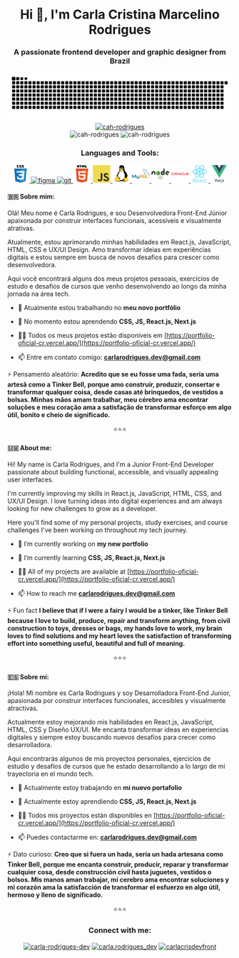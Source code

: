 <h1 align="center">Hi 👋, I'm Carla Cristina Marcelino Rodrigues</h1>
<h3 align="center">A passionate frontend developer and graphic designer from Brazil</h3>

<picture>
  <source media="(prefers-color-scheme: dark)" srcset="https://raw.githubusercontent.com/cah-rodrigues/cah-rodrigues/output/github-contribution-grid-snake-dark.svg">
  <source media="(prefers-color-scheme: light)" srcset="https://raw.githubusercontent.com/cah-rodrigues/cah-rodrigues/output/github-contribution-grid-snake.svg">
  <img alt="github contribution grid snake animation" src="https://raw.githubusercontent.com/cah-rodrigues/cah-rodrigues/output/github-contribution-grid-snake.svg">
</picture>

<div align="center"><a href="https://github.com/ryo-ma/github-profile-trophy"><img src="https://github-profile-trophy.vercel.app/?username=cah-rodrigues" alt="cah-rodrigues" /></a></div>

<div align="center">
<img src="https://github-readme-stats.vercel.app/api?username=cah-rodrigues&show_icons=true&theme=dark&locale=en" alt="cah-rodrigues" />
<img src="https://github-readme-stats.vercel.app/api/top-langs?username=cah-rodrigues&show_icons=true&theme=dark&locale=en&layout=compact" alt="cah-rodrigues" />
</div>

<h3 align="center">Languages and Tools:</h3>
<p align="center"> <a href="https://www.w3schools.com/css/" target="_blank" rel="noreferrer"> <img src="https://raw.githubusercontent.com/devicons/devicon/master/icons/css3/css3-original-wordmark.svg" alt="css3" width="40" height="40"/> </a> <a href="https://www.figma.com/" target="_blank" rel="noreferrer"> <img src="https://www.vectorlogo.zone/logos/figma/figma-icon.svg" alt="figma" width="40" height="40"/> </a> <a href="https://git-scm.com/" target="_blank" rel="noreferrer"> <img src="https://www.vectorlogo.zone/logos/git-scm/git-scm-icon.svg" alt="git" width="40" height="40"/> </a> <a href="https://www.w3.org/html/" target="_blank" rel="noreferrer"> <img src="https://raw.githubusercontent.com/devicons/devicon/master/icons/html5/html5-original-wordmark.svg" alt="html5" width="40" height="40"/> </a> <a href="https://developer.mozilla.org/en-US/docs/Web/JavaScript" target="_blank" rel="noreferrer"> <img src="https://raw.githubusercontent.com/devicons/devicon/master/icons/javascript/javascript-original.svg" alt="javascript" width="40" height="40"/> </a> <a href="https://www.linux.org/" target="_blank" rel="noreferrer"> <img src="https://raw.githubusercontent.com/devicons/devicon/master/icons/linux/linux-original.svg" alt="linux" width="40" height="40"/> </a> <a href="https://www.mysql.com/" target="_blank" rel="noreferrer"> <img src="https://raw.githubusercontent.com/devicons/devicon/master/icons/mysql/mysql-original-wordmark.svg" alt="mysql" width="40" height="40"/> </a> <a href="https://nodejs.org" target="_blank" rel="noreferrer"> <img src="https://raw.githubusercontent.com/devicons/devicon/master/icons/nodejs/nodejs-original-wordmark.svg" alt="nodejs" width="40" height="40"/> </a> <a href="https://www.oracle.com/" target="_blank" rel="noreferrer"> <img src="https://raw.githubusercontent.com/devicons/devicon/master/icons/oracle/oracle-original.svg" alt="oracle" width="40" height="40"/> </a> <a href="https://reactjs.org/" target="_blank" rel="noreferrer"> <img src="https://raw.githubusercontent.com/devicons/devicon/master/icons/react/react-original-wordmark.svg" alt="react" width="40" height="40"/> </a> <a href="https://vuejs.org/" target="_blank" rel="noreferrer"> <img src="https://raw.githubusercontent.com/devicons/devicon/master/icons/vuejs/vuejs-original-wordmark.svg" alt="vuejs" width="40" height="40"/> </a> </p>


<h4>🇧🇷 Sobre mim:</h4>

<p>Olá! Meu nome é Carla Rodrigues, e sou Desenvolvedora Front-End Júnior apaixonada por construir interfaces funcionais, acessíveis e visualmente atrativas.

Atualmente, estou aprimorando minhas habilidades em React.js, JavaScript, HTML, CSS e UX/UI Design. Amo transformar ideias em experiências digitais e estou sempre em busca de novos desafios para crescer como desenvolvedora.

Aqui você encontrará alguns dos meus projetos pessoais, exercícios de estudo e desafios de cursos que venho desenvolvendo ao longo da minha jornada na área tech.</p>

- 🔭 Atualmente estou trabalhando no **meu novo portfólio**

- 🌱 No momento estou aprendendo **CSS, JS, React.js, Next.js**

- 👨‍💻 Todos os meus projetos estão disponíveis em [https://portfolio-oficial-cr.vercel.app/](https://portfolio-oficial-cr.vercel.app/)

- 📫 Entre em contato comigo: **carlarodrigues.dev@gmail.com**

⚡ Pensamento aleatório: **Acredito que se eu fosse uma fada, seria uma artesã como a Tinker Bell, porque amo construir, produzir, consertar e transformar qualquer coisa, desde casas até brinquedos, de vestidos a bolsas. Minhas mãos amam trabalhar, meu cérebro ama encontrar soluções e meu coração ama a satisfação de transformar esforço em algo útil, bonito e cheio de significado.**

<p align="center">⭐⭐⭐</p>

<h4>🇺🇲 About me:</h4>

<p>Hi! My name is Carla Rodrigues, and I'm a Junior Front-End Developer passionate about building functional, accessible, and visually appealing user interfaces.

I'm currently improving my skills in React.js, JavaScript, HTML, CSS, and UX/UI Design. I love turning ideas into digital experiences and am always looking for new challenges to grow as a developer.

Here you'll find some of my personal projects, study exercises, and course challenges I've been working on throughout my tech journey.</p>

- 🔭 I’m currently working on **my new portfolio**

- 🌱 I’m currently learning **CSS, JS, React.js, Next.js**

- 👨‍💻 All of my projects are available at [https://portfolio-oficial-cr.vercel.app/](https://portfolio-oficial-cr.vercel.app/)

- 📫 How to reach me **carlarodrigues.dev@gmail.com**

⚡ Fun fact **I believe that if I were a fairy I would be a tinker, like Tinker Bell because I love to build, produce, repair and transform anything, from civil construction to toys, dresses or bags, my hands love to work, my brain loves to find solutions and my heart loves the satisfaction of transforming effort into something useful, beautiful and full of meaning.**

<p align="center">⭐⭐⭐</p>

<h4>🇪🇸 Sobre mí:</h4>

<p>¡Hola! Mi nombre es Carla Rodrigues y soy Desarrolladora Front-End Junior, apasionada por construir interfaces funcionales, accesibles y visualmente atractivas.

Actualmente estoy mejorando mis habilidades en React.js, JavaScript, HTML, CSS y Diseño UX/UI. Me encanta transformar ideas en experiencias digitales y siempre estoy buscando nuevos desafíos para crecer como desarrolladora.

Aquí encontrarás algunos de mis proyectos personales, ejercicios de estudio y desafíos de cursos que he estado desarrollando a lo largo de mi trayectoria en el mundo tech.</p>

- 🔭 Actualmente estoy trabajando en **mi nuevo portafolio**

- 🌱 Actualmente estoy aprendiendo **CSS, JS, React.js, Next.js**

- 👨‍💻 Todos mis proyectos están disponibles en [https://portfolio-oficial-cr.vercel.app/](https://portfolio-oficial-cr.vercel.app/)

- 📫 Puedes contactarme en: **carlarodrigues.dev@gmail.com**

⚡ Dato curioso: **Creo que si fuera un hada, sería un hada artesana como Tinker Bell, porque me encanta construir, producir, reparar y transformar cualquier cosa, desde construcción civil hasta juguetes, vestidos o bolsos. Mis manos aman trabajar, mi cerebro ama encontrar soluciones y mi corazón ama la satisfacción de transformar el esfuerzo en algo útil, hermoso y lleno de significado.**
<p align="center">⭐⭐⭐</p>

<h3 align="center">Connect with me:</h3>
<p align="center">
<a href="https://linkedin.com/in/carla-rodrigues-dev" target="blank"><img align="center" src="https://raw.githubusercontent.com/rahuldkjain/github-profile-readme-generator/master/src/images/icons/Social/linked-in-alt.svg" alt="carla-rodrigues-dev" height="30" width="40" /></a>
<a href="https://instagram.com/carla.rodrigues_dev" target="blank"><img align="center" src="https://raw.githubusercontent.com/rahuldkjain/github-profile-readme-generator/master/src/images/icons/Social/instagram.svg" alt="carla.rodrigues_dev" height="30" width="40" /></a>
<a href="https://www.behance.net/carlacrisdevfront" target="blank"><img align="center" src="https://raw.githubusercontent.com/rahuldkjain/github-profile-readme-generator/master/src/images/icons/Social/behance.svg" alt="carlacrisdevfront" height="30" width="40" /></a>
</p>

